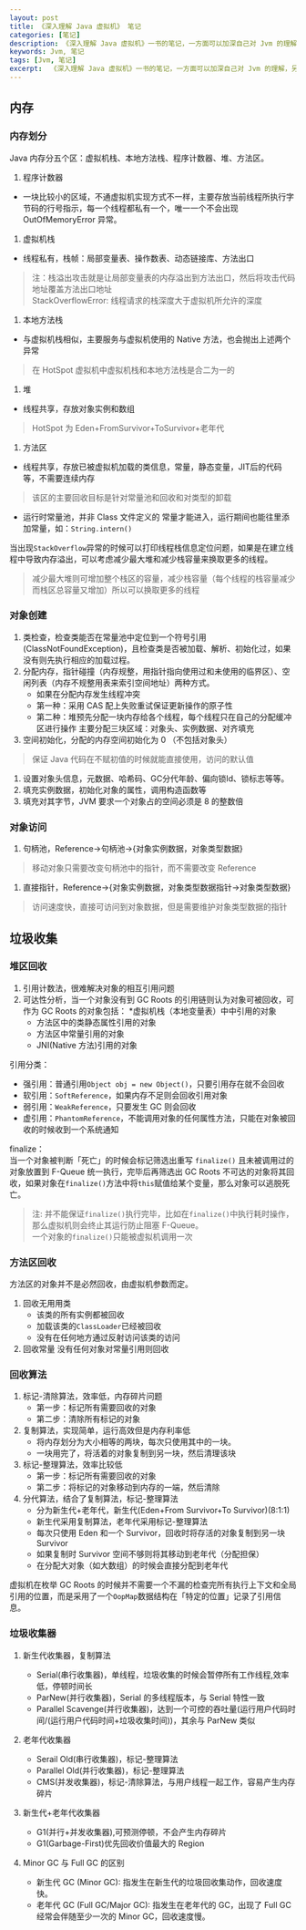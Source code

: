 ```yaml
---
layout: post
title: 《深入理解 Java 虚拟机》 笔记
categories: [笔记]
description: 《深入理解 Java 虚拟机》一书的笔记，一方面可以加深自己对 Jvm 的理解，另一方面为了校招面试而准备。
keywords: Jvm, 笔记
tags: [Jvm, 笔记]
excerpt:  《深入理解 Java 虚拟机》一书的笔记，一方面可以加深自己对 Jvm 的理解，另一方面为了校招面试而准备。
---
```


## 内存
### 内存划分
Java 内存分五个区：虚拟机栈、本地方法栈、程序计数器、堆、方法区。

1. 程序计数器
  * 一块比较小的区域，不通虚拟机实现方式不一样，主要存放当前线程所执行字节码的行号指示，每一个线程都私有一个，唯一一个不会出现 OutOfMemoryError 异常。
1. 虚拟机栈 
  * 线程私有，栈帧：局部变量表、操作数表、动态链接库、方法出口
  > 注：栈溢出攻击就是让局部变量表的内存溢出到方法出口，然后将攻击代码地址覆盖方法出口地址  
  > StackOverflowError: 线程请求的栈深度大于虚拟机所允许的深度  
1. 本地方法栈
  * 与虚拟机栈相似，主要服务与虚拟机使用的 Native 方法，也会抛出上述两个异常
  > 在 HotSpot 虚拟机中虚拟机栈和本地方法栈是合二为一的
1. 堆
  * 线程共享，存放对象实例和数组
  > HotSpot 为 Eden+FromSurvivor+ToSurvivor+老年代
1. 方法区
  * 线程共享，存放已被虚拟机加载的类信息，常量，静态变量，JIT后的代码等，不需要连续内存
  > 该区的主要回收目标是针对常量池和回收和对类型的卸载
  * 运行时常量池，并非 Class 文件定义的 常量才能进入，运行期间也能往里添加常量，如：```String.intern()```

当出现```StackOverflow```异常的时候可以打印线程栈信息定位问题，如果是在建立线程中导致内存溢出，可以考虑减少最大堆和减少栈容量来换取更多的线程。
> 减少最大堆则可增加整个栈区的容量，减少栈容量（每个线程的栈容量减少而栈区总容量又增加）所以可以换取更多的线程

### 对象创建
1. 类检查，检查类能否在常量池中定位到一个符号引用(ClassNotFoundException)，且检查类是否被加载、解析、初始化过，如果没有则先执行相应的加载过程。
1. 分配内存，指针碰撞（内存规整，用指针指向使用过和未使用的临界区）、空闲列表（内存不规整用表来索引空间地址）两种方式。
   * 如果在分配内存发生线程冲突
   * 第一种：采用 CAS 配上失败重试保证更新操作的原子性
   * 第二种：堆预先分配一块内存给各个线程，每个线程只在自己的分配缓冲区进行操作
主要分配三块区域：对象头、实例数据、对齐填充
1. 空间初始化，分配的内存空间初始化为 0 （不包括对象头）
> 保证 Java 代码在不赋初值的时候就能直接使用，访问的默认值
1. 设置对象头信息，元数据、哈希码、GC分代年龄、偏向锁Id、锁标志等等。
1. 填充实例数据，初始化对象的属性，调用构造函数等
1. 填充对其字节，JVM 要求一个对象占的空间必须是 8 的整数倍

### 对象访问
1. 句柄池，Reference->句柄池->{对象实例数据，对象类型数据}
> 移动对象只需要改变句柄池中的指针，而不需要改变 Reference
1. 直接指针，Reference->{对象实例数据，对象类型数据指针->对象类型数据}
> 访问速度快，直接可访问到对象数据，但是需要维护对象类型数据的指针

## 垃圾收集
### 堆区回收
1. 引用计数法，很难解决对象的相互引用问题
1. 可达性分析，当一个对象没有到 GC Roots 的引用链则认为对象可被回收，可作为 GC Roots 的对象包括：
   *虚拟机栈（本地变量表）中中引用的对象   
   * 方法区中的类静态属性引用的对象
   * 方法区中常量引用的对象
   * JNI(Native 方法)引用的对象

引用分类：
   * 强引用：普通引用```Object obj = new Object()```，只要引用存在就不会回收
   * 软引用：```SoftReference```，如果内存不足则会回收引用对象
   * 弱引用：```WeakReference```，只要发生 GC 则会回收
   * 虚引用：```PhantomReference```，不能调用对象的任何属性方法，只能在对象被回收的时候收到一个系统通知

finalize：  
当一个对象被判断「死亡」的时候会标记筛选出重写 ```finalize()``` 且未被调用过的对象放置到 F-Queue 统一执行，完毕后再筛选出 GC Roots 不可达的对象将其回收，如果对象在```finalize()```方法中将```this```赋值给某个变量，那么对象可以逃脱死亡。
> 注: 并不能保证```finalize()```执行完毕，比如在```finalize()```中执行耗时操作，那么虚拟机则会终止其运行防止阻塞 F-Queue。  
> 一个对象的```finalize()```只能被虚拟机调用一次

### 方法区回收
方法区的对象并不是必然回收，由虚拟机参数而定。
1. 回收无用用类
   * 该类的所有实例都被回收
   * 加载该类的```ClassLoader```已经被回收
   * 没有在任何地方通过反射访问该类的访问
1. 回收常量
没有任何对象对常量引用则回收

### 回收算法
1. 标记-清除算法，效率低，内存碎片问题
   * 第一步：标记所有需要回收的对象
   * 第二步：清除所有标记的对象
1. 复制算法，实现简单，运行高效但是内存利率低
   * 将内存划分为大小相等的两块，每次只使用其中的一块。
   * 一块用完了，将活着的对象复制到另一块，然后清理该块
1. 标记-整理算法，效率比较低
   * 第一步：标记所有需要回收的对象
   * 第二步：将标记的对象移动到内存的一端，然后清除
1. 分代算法，结合了复制算法，标记-整理算法
   * 分为新生代+老年代，新生代(Eden+From Survivor+To Survivor)(8:1:1)
   * 新生代采用复制算法，老年代采用标记-整理算法
   * 每次只使用 Eden 和一个 Survivor，回收时将存活的对象复制到另一块 Survivor
   * 如果复制时 Survivor 空间不够则将其移动到老年代（分配担保）
   * 在分配大对象（如大数组）的时候会直接分配到老年代

虚拟机在枚举 GC Roots 的时候并不需要一个不漏的检查完所有执行上下文和全局引用的位置，而是采用了一个```OopMap```数据结构在「特定的位置」记录了引用信息。  

### 垃圾收集器
1. 新生代收集器，复制算法
   * Serial(串行收集器)，单线程，垃圾收集的时候会暂停所有工作线程,效率低，停顿时间长
   * ParNew(并行收集器)，Serial 的多线程版本，与 Serial 特性一致
   * Parallel Scavenge(并行收集器)，达到一个可控的吞吐量(运行用户代码时间/(运行用户代码时间+垃圾收集时间))，其余与 ParNew 类似

1. 老年代收集器
   * Serail Old(串行收集器)，标记-整理算法
   * Parallel Old(并行收集器)，标记-整理算法
   * CMS(并发收集器)，标记-清除算法，与用户线程一起工作，容易产生内存碎片
   
1. 新生代+老年代收集器
   * G1(并行+并发收集器),可预测停顿，不会产生内存碎片
   * G1(Garbage-First)优先回收价值最大的 Region

1. Minor GC 与 Full GC 的区别  
   * 新生代 GC (Minor GC): 指发生在新生代的垃圾回收集动作，回收速度快。
   * 老年代 GC (Full GC/Major GC): 指发生在老年代的 GC，出现了 Full GC 经常会伴随至少一次的 Minor GC，回收速度慢。